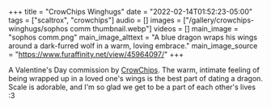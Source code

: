+++
title = "CrowChips Winghugs"
date = "2022-02-14T01:52:23-05:00"
tags = ["scaltrox", "crowchips"]
audio = []
images = ["/gallery/crowchips-winghugs/sophos comm thumbnail.webp"]
videos = []
main_image = "sophos comm.png"
main_image_alttext = "A blue dragon wraps his wings around a dark-furred wolf in a warm, loving embrace."
main_image_source = "https://www.furaffinity.net/view/45964097/"
+++

A Valentine's Day commission by [CrowChips](https://furaffinity.net/user/CrowChips).<!--more--> The warm, intimate feeling of being wrapped up in a loved one's wings is the best part of dating a dragon.  Scale is adorable, and I'm so glad we get to be a part of each other's lives :3
